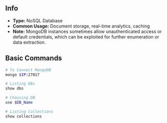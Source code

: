 ## Info

- **Type:** NoSQL Database
- **Common Usage:** Document storage, real-time analytics, caching
- **Note:** MongoDB instances sometimes allow unauthenticated access or default credentials, which can be exploited for further enumeration or data extraction.
## Basic Commands

```bash
# To Connect MongoDB
mongo $IP:27017

# Listing DBs
show dbs

# Choosing DB
use $DB_Name

# Listing Collections
show collections
```
